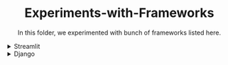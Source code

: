 <h1 align="center">Experiments-with-Frameworks</h1>
<p align="center">
In this folder, we experimented with bunch of frameworks listed here. 
</p>

<details>
<summary>Streamlit</summary>
<br>
  
```pip install streamlit```

```cd Experiments-with-Frameworks```

```cd Streamlit ```

``` streamlit run main.py ```
</details>



<details>
<summary>Django</summary>
<br>
<b>Requirements: Ubuntu 20.04</b>

```sudo apt install python3-django```

```cd Experiments-with-Frameworks```

```cd Django```



**cd into directory that has the "manage.py' file**

**[SOURCE:]** [https://stackoverflow.com/questions/54263679/do-django-is-needed-for-every-virtual-environment]

```python3 manage.py migrate```  

**This will run the file globally instead of the virtualenv**


```python3 manage.py runserver```
</details>

